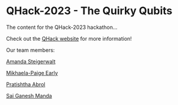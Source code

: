 # QHack-2023 - The Quirky Qubits
The content for the QHack-2023 hackathon...

Check out the [QHack website](https://qhack.ai/) for more information!

Our team members:

[Amanda Steigerwalt](https://github.com/asteig) <br>

[Mikhaela-Paige Early](https://github.com/Mikhaela-Paige) <br>

[Pratishtha Abrol](https://github.com/pratishtha-abrol) <br>

[Sai Ganesh Manda](https://github.com/mvsg2/) <br>
